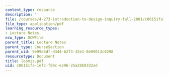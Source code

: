 ```yaml
---
content_type: resource
description: ''
file: /courses/4-273-introduction-to-design-inquiry-fall-2001/c06151fa1efcf89ce29625a28b0332ad_loomis.pdf
file_type: application/pdf
learning_resource_types:
- Lecture Notes
ocw_type: OCWFile
parent_title: Lecture Notes
parent_type: CourseSection
parent_uid: 9e99e6df-d344-b2f3-32e1-8e99013c0298
resourcetype: Document
title: loomis.pdf
uid: c06151fa-1efc-f89c-e296-25a28b0332ad
---
```

